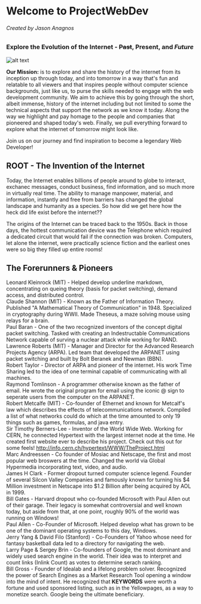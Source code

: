 # Welcome to **ProjectWebDev**
###### Created by Jason Anagnos
### Explore the Evolution of the Internet - ~~Past~~, **Present**, and **_Future_** 
![alt text](https://images.unsplash.com/photo-1451187580459-43490279c0fa?ixid=MnwxMjA3fDB8MHxzZWFyY2h8NHx8aW50ZXJuZXR8ZW58MHx8MHx8&ixlib=rb-1.2.1&auto=format&fit=crop&w=500&q=60 "nasa")  

**Our Mission:** is to explore and share the history of the internet from its inception up through today, and into tomorrow in a way that's fun and relatable to all viewers and that  inspires people without computer science backgrounds, just like us, to purse the skills needed to engage with the web development community. We aim to achieve this by going through the short, albeit immense, history of the internet including but not limited to some the technical aspects that support the network as we know it today. Along the way we highlight and pay homage to the people and companies that pioneered and shaped today's web. Finally, we pull everything forward to explore what the internet of tomorrow might look like.  

Join us on our journey and find inspiration to become a legendary Web Developer!

## ROOT - The Invention of the Internet

Today, the Internet enables billions of people around to globe to interact, exchanec messages, conduct business, find information, and so much more in virtually real time.
The ability to manage manpower, material, and information, instantly and free from barriers has changed the global landscape and humanity as a species. So how did we get here how the heck did life exist before the internet??

The origins of the Internet can be traced back to the 1950s. Back in those days, the hottest communication device was the Telephone which required a dedicated circuit that would fail if the connection was broken. Computers, let alone the internet, were practically science fiction and the earliest ones were so big they filled up entire rooms!


## The Forerunners & Pioneers
Leonard Kleinrock (MIT) - Helped develop underline markdown, concentrating on queing theory (basis for packet switching), demand access, and distributed control.  
Claude Shannon (MIT) - Known as the Father of Information Theory. Published "A Mathematical Theory of Communication" in 1948. Specialized in cryptography during WWII. Made Theseus, a maze solving mouse using relays for a brain.  
Paul Baran - One of the two recognized inventors of the concept digital packet switching. Tasked with creating an Indestructable Communications Network capable of surving a nuclear attack while working for RAND.  
Lawrence Roberts (MIT) - Manager and Director for the Advanced Research Projects Agency (ARPA). Led team that developed the ARPANET using packet switching and built by Bolt Beranek and Newman (BBN).  
Robert Taylor - Director of ARPA and pioneer of the internet. His work Time Sharing led to the idea of one terminal capable of communicating with all machines.  
Raymond Tomlinson - A programmer otherwise known as the father of email. He wrote the original program for email using the iconic @ sign to seperate users from the computer on the ARPANET.  
Robert Metcalfe (MIT) - Co-founder of Ethernet and known for Metcalf's law which describes the effects of telecommunications network. Compiled a list of what networks could do which at the time amounted to only 19 things such as games, formulas, and java entry.  
Sir Timothy Berners-Lee - Inventor of the World Wide Web. Working for CERN, he connected Hypertext with the largest internet node at the time. He created first website ever to describe his project. Check out this out for some feels! http://info.cern.ch/hypertext/WWW/TheProject.html  
Marc Andreessen - Co founder of Mosiac and Netscape, the first and most popular web broswers at the time. Changed the world via Global Hypermedia incorporating text, video, and audio.  
James H Clark - Former dropout turned computer science legend. Founder of several Silcon Valley Companies and famously known for turning his $4 Million investment in Netscape into $1.2 Billion after being acquired by AOL in 1999.  
Bill Gates - Harvard dropout who co-founded Microsoft with Paul Allen out of their garage. Their legacy is somewhat controversial and well known today, but aside from that, at one point, roughly 90% of the world was running on Windows!  
Paul Allen - Co-Founder of Microsoft. Helped develop what has grown to be one of the dominant operating systems to this day, Windows.  
Jerry Yang & David Filo (Stanford) - Co-Founders of Yahoo whose need for fantasy basketball data led to a directory for navigating the web.  
Larry Page & Sergey Brin - Co-founders of Google, the most dominant and widely used search engine in the world. Their idea was to interpret and count links (Inlink Count) as votes to determine serach ranking.  
Bill Gross - Founder of Idealab and a lifelong problem solver. Recognized the power of Search Engines as a Market Research Tool opening a window into the mind of intent. He recognized that **KEYWORDS** were worth a fortune and used sponsored listing, such as in the Yellowpages, as a way to monetize search. Google being the ultimate beneficiary.  




